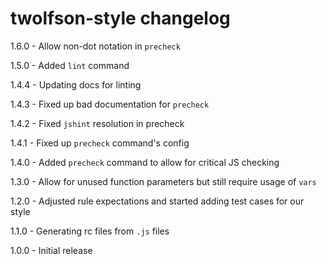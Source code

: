 # twolfson-style changelog
1.6.0 - Allow non-dot notation in `precheck`

1.5.0 - Added `lint` command

1.4.4 - Updating docs for linting

1.4.3 - Fixed up bad documentation for `precheck`

1.4.2 - Fixed `jshint` resolution in precheck

1.4.1 - Fixed up `precheck` command's config

1.4.0 - Added `precheck` command to allow for critical JS checking

1.3.0 - Allow for unused function parameters but still require usage of `vars`

1.2.0 - Adjusted rule expectations and started adding test cases for our style

1.1.0 - Generating rc files from `.js` files

1.0.0 - Initial release
